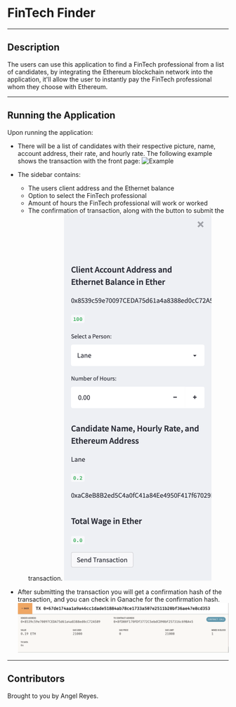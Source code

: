 # FinTech Finder
---
## Description

The users can use this application to find a FinTech professional from a list of candidates, by integrating the Ethereum blockchain network into the application, it'll allow the user to instantly pay the FinTech professional whom they choose with Ethereum.

---
## Running the Application
Upon running the application:
* There will be a list of candidates with their respective picture, name, account address, their rate, and hourly rate. The following example shows the transaction with the front page:
    ![Example](Screenshots/Example.gif)

* The sidebar contains:
  * The users client address and the Ethernet balance
  * Option to select the FinTech professional
  * Amount of hours the FinTech professional will work or worked
  * The confirmation of transaction, along with the button to submit the transaction.
![Sidebar](Screenshots/Sidebar.png)

* After submitting the transaction you will get a confirmation hash of the transaction, and you can check in Ganache for the confirmation hash.
  ![Confirmation](Screenshots/Transaction.png)



---


## Contributors
Brought to you by Angel Reyes.